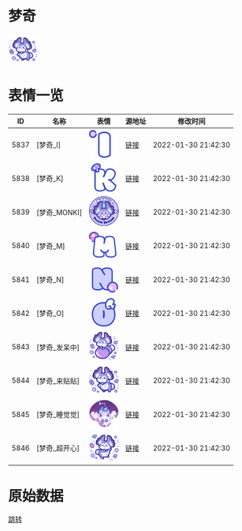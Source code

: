 # 梦奇

<img src="./cover.png" height="60" alt="cover" />

# 表情一览

|ID|名称|表情|源地址|修改时间|
|----|----|----|----|----|
|5837|[梦奇_I]|<img src="./pic/005837_%5B梦奇_I%5D.png" height="60" alt="I"/>|[链接](http://i0.hdslb.com/bfs/emote/88627688279e57652fb300a9b667941225a5cfdd.png)|2022-01-30 21:42:30|
|5838|[梦奇_K]|<img src="./pic/005838_%5B梦奇_K%5D.png" height="60" alt="K"/>|[链接](http://i0.hdslb.com/bfs/emote/7595bc2e5b076203abeaf5b9d1c4a12abd4d851a.png)|2022-01-30 21:42:30|
|5839|[梦奇_MONKI]|<img src="./pic/005839_%5B梦奇_MONKI%5D.png" height="60" alt="MONKI"/>|[链接](http://i0.hdslb.com/bfs/emote/185344dc25f21cff1c01310d2ab56fa9ac7d317b.png)|2022-01-30 21:42:30|
|5840|[梦奇_M]|<img src="./pic/005840_%5B梦奇_M%5D.png" height="60" alt="M"/>|[链接](http://i0.hdslb.com/bfs/emote/c7d1031e9c35148dfb7b45bc71b6931026e2e80e.png)|2022-01-30 21:42:30|
|5841|[梦奇_N]|<img src="./pic/005841_%5B梦奇_N%5D.png" height="60" alt="N"/>|[链接](http://i0.hdslb.com/bfs/emote/7a360fbf70b27e824dc0e2b49879c5472093fec4.png)|2022-01-30 21:42:30|
|5842|[梦奇_O]|<img src="./pic/005842_%5B梦奇_O%5D.png" height="60" alt="O"/>|[链接](http://i0.hdslb.com/bfs/emote/3ebe95c3662a140cc68f86fac2062f74b52b0c76.png)|2022-01-30 21:42:30|
|5843|[梦奇_发呆中]|<img src="./pic/005843_%5B梦奇_发呆中%5D.png" height="60" alt="发呆中"/>|[链接](http://i0.hdslb.com/bfs/emote/bc619a39fec949060d0eb62c49b823e1635ead9a.png)|2022-01-30 21:42:30|
|5844|[梦奇_来贴贴]|<img src="./pic/005844_%5B梦奇_来贴贴%5D.png" height="60" alt="来贴贴"/>|[链接](http://i0.hdslb.com/bfs/emote/e94e5cfe8beb6ffeb92148410249b7c0accee14d.png)|2022-01-30 21:42:30|
|5845|[梦奇_睡觉觉]|<img src="./pic/005845_%5B梦奇_睡觉觉%5D.png" height="60" alt="睡觉觉"/>|[链接](http://i0.hdslb.com/bfs/emote/c88dd62bd958a59917e7365d28e12a8257ed84a6.png)|2022-01-30 21:42:30|
|5846|[梦奇_超开心]|<img src="./pic/005846_%5B梦奇_超开心%5D.png" height="60" alt="超开心"/>|[链接](http://i0.hdslb.com/bfs/emote/66e9367cf32254cb10a01dfe3df7338907d17e1c.png)|2022-01-30 21:42:30|

# 原始数据

[跳转](./raw.json)

